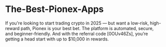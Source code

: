 # The-Best-Pionex-Apps
If you're looking to start trading crypto in 2025 — but want a low-risk, high-reward path, Pionex is your best bet. The platform is automated, secure, and beginner-friendly.  And with the referral code [0OUv46Zs], you’re getting a head start with up to $10,000 in rewards.

